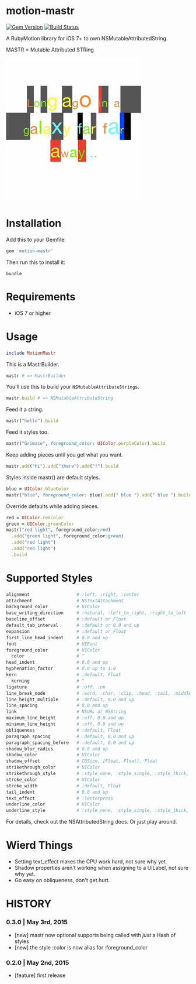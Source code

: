 # motion-mastr
[![Gem Version](https://img.shields.io/gem/v/motion-mastr.svg?style=flat)](https://rubygems.org/gems/motion-mastr)
[![Build Status](https://img.shields.io/travis/skellock/motion-mastr.svg?style=flat)](https://travis-ci.org/skellock/motion-mastr)

A RubyMotion library for iOS 7+ to own NSMutableAttributedString.

MASTR = Mutable Attributed STRing

<img src="./_pics/mastr.gif" alt="Demo" />


# Installation

Add this to your Gemfile:

```ruby
gem 'motion-mastr'
```

Then run this to install it:

```
bundle
```

# Requirements

* iOS 7 or higher


# Usage

```ruby
include MotionMastr
```

This is a MastrBuilder.
```ruby
mastr # => MastrBuilder
```

You'll use this to build your `NSMutableAttributeString`s.
```ruby
mastr.build # => NSMutableAttributeString
```

Feed it a string.
```ruby
mastr("hello").build
```

Feed it styles too.
```ruby
mastr("Grimace", foreground_color: UIColor.purpleColor).build
```

Keep adding pieces until you get what you want.
```ruby
mastr.add("hi").add("there").add("!").build
```

Styles inside mastr() are default styles.
```ruby
blue = UIColor.blueColor
mastr("blue", foreground_color: blue).add(" blue ").add(" blue ").build
```

Override defaults while adding pieces.
```ruby
red = UIColor.redColor
green = UIColor.greenColor
mastr("red light", foreground_color:red)
  .add("green light", foreground_color:green)
  .add("red light")
  .add("red light")
  .build
```

# Supported Styles

```ruby
alignment                  # :left, :right, :center
attachment                 # NSTextAttachment
background_color           # UIColor
base_writing_direction     # :natural, :left_to_right, :right_to_left
baseline_offset            # :default or Float
default_tab_interval       # :default or 0.0 and up
expansion                  # :default or Float
first_line_head_indent     # 0.0 and up
font                       # UIFont
foreground_color           # UIColor
  color                    # ^
head_indent                # 0.0 and up
hyphenation_factor         # 0.0 up to 1.0
kern                       # :default, Float
  kerning                  # ^
ligature                   # :off, :on
line_break_mode            # :word, :char, :clip, :head, :tail, :middle
line_height_multiple       # :default, 0.0 and up
line_spacing               # 0.0 and up
link                       # NSURL or NSString
maximum_line_height        # :off, 0.0 and up
minimum_line_height        # :off, 0.0 and up
obliqueness                # :default, Float
paragraph_spacing          # :default, 0.0 and up
paragraph_spacing_before   # :default, 0.0 and up
shadow_blur_radius         # 0.0 and up
shadow_color               # UIColor
shadow_offset              # CGSize, [Float, Float], Float
strikethrough_color        # UIColor
strikethrough_style        # :style_none, :style_single, :style_thick, :style_double or an array including those + [:pattern_solid :pattern_dot :pattern_dash :pattern_dash_dot :pattern_dash_dot_dot :by_word]
stroke_color               # UIColor
stroke_width               # :default, Float
tail_indent                # 0.0 and up
text_effect                # :letterpress
underline_color            # UIColor
underline_style            # :style_none, :style_single, :style_thick, :style_double or an array including those + [:pattern_solid :pattern_dot :pattern_dash :pattern_dash_dot :pattern_dash_dot_dot :by_word]
```

For details, check out the NSAttributedString docs.  Or just play around.

# Wierd Things

* Setting text_effect makes the CPU work hard, not sure why yet.
* Shadow properties aren't working when assigning to a UILabel, not sure why yet.
* Go easy on obliqueness, don't get hurt.


# HISTORY

### 0.3.0 | May 3rd, 2015
* [new] mastr now optional supports being called with _just_ a Hash of styles
* [new] the style :color is now alias for :foreground_color

### 0.2.0 | May 2nd, 2015
* [feature] first release



